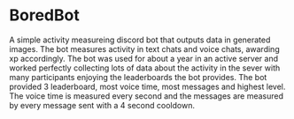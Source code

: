# BoredBot
A simple activity measureing discord bot that outputs data in generated images. The bot measures activity in text chats and voice chats, awarding xp accordingly. The bot was used for about a year in an active server and worked perfectly collecting lots of data about the activity in the sever with many participants enjoying the leaderboards the bot provides. The bot provided 3 leaderboard, most voice time, most messages and highest level. The voice time is measured every second and the messages are measured by every message sent with a 4 second cooldown.
